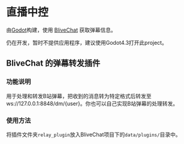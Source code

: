 # 直播中控

由[Godot](https://github.com/godotengine/godot)构建，使用 [BliveChat](https://github.com/xfgryujk/blivechat) 获取弹幕信息。

仍在开发，暂时不提供应用程序，建议使用Godot4.3打开此project。

## BliveChat 的弹幕转发插件

### 功能说明

用于处理和转发B站弹幕，把收到的消息转为特定格式后转发至ws://127.0.0.1:8848/dm/{user}。你也可以自己实现B站弹幕的处理转发。

### 使用方法

将插件文件夹`relay_plugin`放入BliveChat项目下的`data/plugins/`目录中。